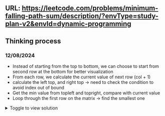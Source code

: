 ## URL: https://leetcode.com/problems/minimum-falling-path-sum/description/?envType=study-plan-v2&envId=dynamic-programming

## Thinking process
### 12/08/2024
- Instead of starting from the top to bottom, we can choose to start from second row at the bottom for better visualization
- From each row, we calculate the current value of next row (col + 1)
- calculate the left top, and right top -> need to check the condition to avoid index out of bound
- Get the min value from topleft and topright, compare with current value
- Loop through the first row on the matrix -> find the smallest one

<details>

<summary>Toggle to view solution</summary>

```java
class Solution {
    public int minFallingPathSum(int[][] matrix) {
        int len = matrix.length;
        for(int r = len - 2; r>=0; r--) {
            for(int c = 0; c < len; c++) {
                int value = matrix[r+1][c];
                int downLeft = c > 0 ? matrix[r+1][c-1] : Integer.MAX_VALUE;
                int downRight = c < len - 1 ? matrix[r+1][c+1] : Integer.MAX_VALUE;
                matrix[r][c] += Math.min(value, Math.min(downLeft, downRight));
            }
        }
        int res = Integer.MAX_VALUE;
        for(int c = 0; c < len; c++) {
            res = Math.min(res, matrix[0][c]);
        }
        return res;       
    }
}
```
</details>